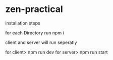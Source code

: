# zen-practical

installation steps

for each Directory
run npm i

client and server will run seperatly

for client> npm run dev
for server> npm run start
